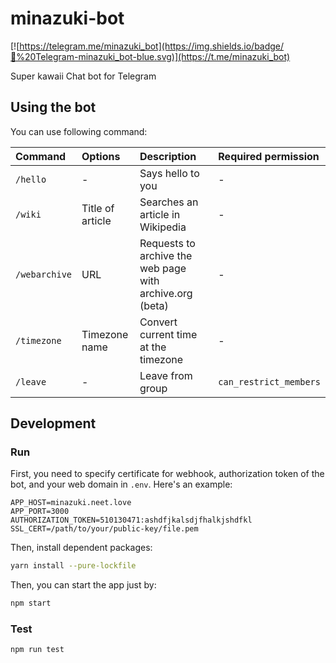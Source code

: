 # minazuki-bot

[![https://telegram.me/minazuki_bot](https://img.shields.io/badge/💬%20Telegram-minazuki_bot-blue.svg)](https://t.me/minazuki_bot)

Super kawaii Chat bot for Telegram

## Using the bot
You can use following command:

|Command|Options|Description|Required permission|
|:------|:------|:----------|:------------------|
|`/hello`|-|Says hello to you|-|
|`/wiki`|Title of article|Searches an article in Wikipedia|-|
|`/webarchive`|URL|Requests to archive the web page with archive.org (beta)|-|
|`/timezone`|Timezone name|Convert current time at the timezone|-|
|`/leave`|-|Leave from group|`can_restrict_members`|

## Development
### Run
First, you need to specify certificate for webhook, authorization token of the bot, and your web domain in `.env`. Here's an example:
```.env
APP_HOST=minazuki.neet.love
APP_PORT=3000
AUTHORIZATION_TOKEN=510130471:ashdfjkalsdjfhalkjshdfkl
SSL_CERT=/path/to/your/public-key/file.pem
```

Then, install dependent packages:
```bash
yarn install --pure-lockfile
```

Then, you can start the app just by:
```bash
npm start
```

### Test
```bash
npm run test
```
